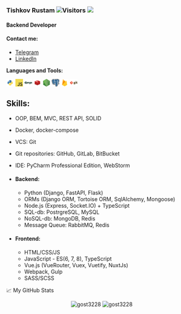 ### Tishkov Rustam ![Visitors](https://visitor-badge.glitch.me/badge?page_id=gost3228) <img src="https://media.giphy.com/media/hvRJCLFzcasrR4ia7z/giphy.gif" width="25px">
#### Backend Developer

#### Contact me: 
  + [Telegram](https://t.me/gost1k337)
  + [LinkedIn](https://www.linkedin.com/in/rustam-tishkov-7633841b4/)
<p></p>

**Languages and Tools:**  

<code><img height="20" src="https://raw.githubusercontent.com/github/explore/80688e429a7d4ef2fca1e82350fe8e3517d3494d/topics/python/python.png"></code>
<code><img height="20" src="https://raw.githubusercontent.com/github/explore/80688e429a7d4ef2fca1e82350fe8e3517d3494d/topics/javascript/javascript.png"></code>
<code><img height="20" src="https://raw.githubusercontent.com/github/explore/80688e429a7d4ef2fca1e82350fe8e3517d3494d/topics/django/django.png"></code>
<code><img height="20" src="https://raw.githubusercontent.com/github/explore/80688e429a7d4ef2fca1e82350fe8e3517d3494d/topics/redis/redis.png"></code>
<code><img height="20" src="https://raw.githubusercontent.com/github/explore/80688e429a7d4ef2fca1e82350fe8e3517d3494d/topics/nodejs/nodejs.png"></code>
<code><img height="20" src="https://raw.githubusercontent.com/github/explore/80688e429a7d4ef2fca1e82350fe8e3517d3494d/topics/postgresql/postgresql.png"></code>
<code><img height="20" src="https://raw.githubusercontent.com/github/explore/80688e429a7d4ef2fca1e82350fe8e3517d3494d/topics/firebase/firebase.png"></code>
<code><img height="20" src="https://raw.githubusercontent.com/github/explore/80688e429a7d4ef2fca1e82350fe8e3517d3494d/topics/git/git.png"></code>

Skills:
---
  + OOP, BEM, MVC, REST API, SOLID
  + Docker, docker-compose
  + VCS: Git
  + Git repositories: GitHub, GitLab, BitBucket
  + IDE: PyCharm Professional Edition, WebStorm

 
  + #### Backend:
  
    + Python (Django, FastAPI, Flask)
    + ORMs (Django ORM, Tortoise ORM, SqlAlchemy, Mongoose)
    + Node.js (Express, Socket.IO) + TypeScript
    + SQL-db: PostrgreSQL, MySQL
    + NoSQL-db: MongoDB, Redis
    + Message Queue: RabbitMQ, Redis


  + #### Frontend:

    + HTML/CSS/JS
    + JavaScript - ES(6, 7, 8), TypeScript
    + Vue.js (VueRouter, Vuex, Vuetify, NuxtJs)
    + Webpack, Gulp
    + SASS/SCSS
  

📈 My GitHub Stats

<p align="center"> <img src="https://github-readme-stats.vercel.app/api?username=gost3228&show_icons=true&theme=gotham" alt="gost3228" /> <img src="https://github-readme-stats.vercel.app/api/top-langs/?username=gost3228&count_private=false&hide=tsql&langs_count=7&theme=gotham&layout=compact" alt="gost3228" /></p>
